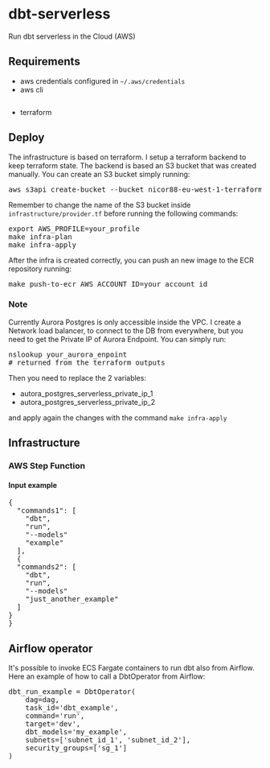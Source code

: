 # dbt-serverless
Run dbt serverless in the Cloud (AWS)

## Requirements
* aws credentials configured in `~/.aws/credentials`
* aws cli
    <pre
    pip install awscli
    </pre>
* terraform


## Deploy
The infrastructure is based on terraform.
I setup a terraform backend to keep terraform state. The backend is based an S3 bucket that was created manually.
You can create an S3 bucket simply running:
<pre>
aws s3api create-bucket --bucket nicor88-eu-west-1-terraform --region eu-west-1 --create-bucket-configuration LocationConstraint=eu-west-1
</pre>
Remember to change the name of the S3 bucket inside `infrastructure/provider.tf` before running the following commands:
<pre>
export AWS_PROFILE=your_profile
make infra-plan
make infra-apply
</pre>

After the infra is created correctly, you can push an new image to the ECR repository running:
<pre>
make push-to-ecr AWS_ACCOUNT_ID=your_account_id
</pre>

### Note
Currently Aurora Postgres is only accessible inside the VPC.
I create a Network load balancer, to connect to the DB from everywhere, but you need to get the Private IP of Aurora Endpoint.
You can simply run:
<pre>
nslookup your_aurora_enpoint
# returned from the terraform outputs
</pre>
Then you need to replace the 2 variables:
* autora_postgres_serverless_private_ip_1
* autora_postgres_serverless_private_ip_2

and apply again the changes with the command `make infra-apply`

## Infrastructure

### AWS Step Function

#### Input example

<pre>
{
  "commands1": [
    "dbt",
    "run",
    "--models"
    "example"
  ],
  {
  "commands2": [
    "dbt",
    "run",
  	"--models"
    "just_another_example"
  ]
}
}
</pre>

## Airflow operator
It's possible to invoke ECS Fargate containers to run dbt also from Airflow.
Here an example of how to call a DbtOperator from Airflow:
<pre>
dbt_run_example = DbtOperator(
    dag=dag,
    task_id='dbt_example',
    command='run',
    target='dev',
    dbt_models='my_example',
    subnets=['subnet_id_1', 'subnet_id_2'],
    security_groups=['sg_1']
)
</pre>
